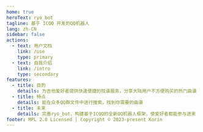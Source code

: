 ```yaml
---
home: true
heroText: ryo_bot
tagline: 基于 ICQQ 开发的QQ机器人
lang: zh-CN
sidebar: false
actions:
  - text: 用户文档
    link: /use
    type: primary
  - text: 自我介绍
    link: /intro
    type: secondary
features:
  - title: 目的
    details: 为吉他爱好者提供快速便捷的找谱服务，分享大陆用户不方便购买的热门曲谱
  - title: 特点
    details: 能在众多QQ群文件中进行搜索，找到你需要的曲谱
  - title: 未来
    details: 完善ryo_bot，构建基于ICQQ的全新QQ机器人框架，使爱好者都能参与进来
footer: MPL 2.0 Licensed | Copyright © 2023-present Korin
---
```

